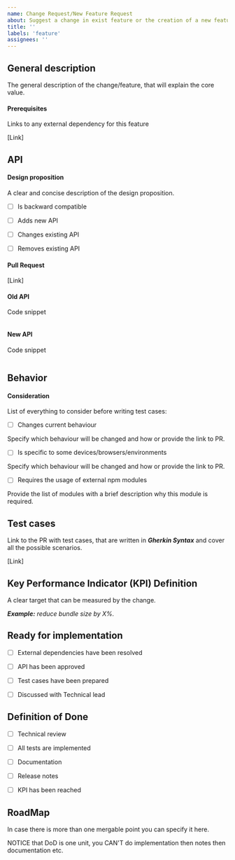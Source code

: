 ```yaml
---
name: Change Request/New Feature Request
about: Suggest a change in exist feature or the creation of a new feature
title: ''
labels: 'feature'
assignees: ''
---
```


## General description

The general description of the change/feature, that will explain the core value.

#### Prerequisites

Links to any external dependency for this feature

[Link]

## API

#### Design proposition

A clear and concise description of the design proposition.

- [ ] Is backward compatible

- [ ] Adds new API

- [ ] Changes existing API

- [ ] Removes existing API

#### Pull Request

[Link]

#### Old API

Code snippet

```typescript
```

#### New API

Code snippet

```typescript
```

## Behavior

#### Consideration

List of everything to consider before writing test cases:

- [ ] Changes current behaviour

Specify which behaviour will be changed and how or provide the link to PR.

- [ ] Is specific to some devices/browsers/environments

Specify which behaviour will be changed and how or provide the link to PR.

- [ ] Requires the usage of external npm modules

Provide the list of modules with a brief description why this module is required.

<!--
Describe the feature behavior the best you can using gherkin feature file
Link to PR or Gherkin snippet
-->

## Test cases

Link to the PR with test cases, that are written in _**Gherkin Syntax**_ and cover all the possible scenarios.

[Link]

## Key Performance Indicator (KPI) Definition

A clear target that can be measured by the change.

_**Example:** reduce bundle size by X%._

## Ready for implementation

- [ ] External dependencies have been resolved

- [ ] API has been approved

- [ ] Test cases have been prepared

- [ ] Discussed with Technical lead

## Definition of Done

- [ ] Technical review

- [ ] All tests are implemented <!-- automatic testing -->

- [ ] Documentation

- [ ] Release notes

- [ ] KPI has been reached

## RoadMap

In case there is more than one mergable point you can specify it here.

NOTICE that DoD is one unit, you CAN'T do implementation then notes then documentation etc.
